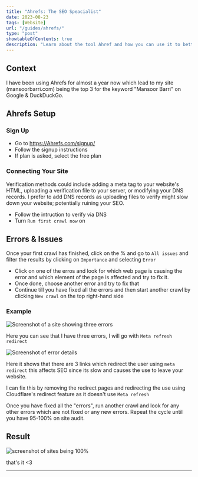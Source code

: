 ```yaml
---
title: "Ahrefs: The SEO Speacialist"
date: 2023-08-23
tags: [Website]
url: "/guides/ahrefs/"
type: "post"
showtableOfContents: true
description: "Learn about the tool Ahref and how you can use it to better your SEO and site errors."
---
```


## Context 
I have been using Ahrefs for almost a year now which lead to my site (mansoorbarri.com) being the top 3 for the keyword "Mansoor Barri" on Google & DuckDuckGo. 

## Ahrefs Setup 
### Sign Up 
- Go to https://Ahrefs.com/signup/ 
- Follow the signup instructions
- If plan is asked, select the free plan

### Connecting Your Site
Verification methods could include adding a meta tag to your website's HTML, uploading a verification file to your server, or modifying your DNS records. I prefer to add DNS records as uploading files to verify might slow down your website; potentially ruining your SEO. 

- Follow the intruction to verify via DNS
- Turn `Run first crawl now` on 

## Errors & Issues
Once your first crawl has finished, click on the % and go to `All issues` and filter the results by clicking on `Importance` and selecting `Error`

- Click on one of the erros and look for which web page is causing the error and which element of the page is affected and try to fix it. 
- Once done, choose another error and try to fix that
- Continue till you have fixed all the errors and then start another crawl by clicking `New crawl` on the top right-hand side

### Example
![Screenshot of a site showing three errors](/img/guides/2023/ahrefs/errors.png)

Here you can see that I have three errors, I will go with `Meta refresh redirect` 

![Screenshot of error details](/img/guides/2023/ahrefs/errors-detail.png)

Here it shows that there are 3 links which redirect the user using `meta redirect` this affects SEO since its slow and causes the use to leave your website. 

I can fix this by removing the redirect pages and redirecting the use using Cloudflare's redirect feature as it doesn't use `Meta refresh`

Once you have fixed all the "errors", run another crawl and look for any other errors which are not fixed or any new errors. Repeat the cycle until you have 95-100% on site audit.

## Result 
![screenshot of sites being 100%](/img/guides/2023/ahrefs/result.png)

that's it <3

----

  